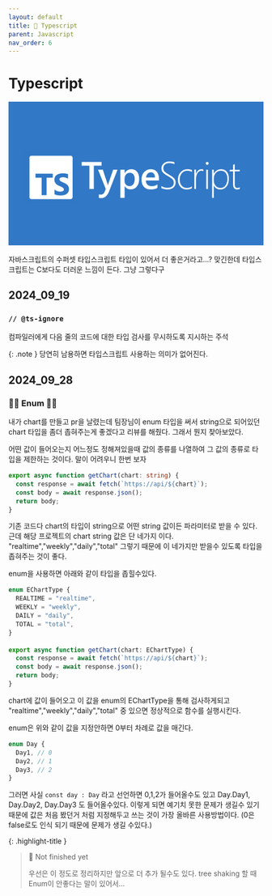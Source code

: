 ```yaml
---
layout: default
title: 📘 Typescript
parent: Javascript
nav_order: 6
---
```


# Typescript

![typescript](image-1.png)

자바스크립트의 수퍼셋 타입스크립트 타입이 있어서 더 좋은거라고...? 맞긴한데 타입스크립트는 C보다도 더러운 느낌이 든다. 그냥 그렇다구

## 2024_09_19

### `// @ts-ignore`

컴파일러에게 다음 줄의 코드에 대한 타입 검사를 무시하도록 지시하는 주석

{: .note }
당연히 남용하면 타입스크립트 사용하는 의미가 없어진다.

## 2024_09_28

### 🚧🚧 Enum 🚧🚧

내가 chart를 만들고 pr을 날렸는데 팀장님이 enum 타입을 써서 string으로 되어있던 chart 타입을 좀더 좁혀주는게 좋겠다고 리뷰를 해줬다. 그래서 뭔지 찾아보았다.

어떤 값이 들어오는지 어느정도 정해져있을때 값의 종류를 나열하여 그 값의 종류로 타입을 제한하는 것이다. 말이 어려우니 한번 보자

```ts
export async function getChart(chart: string) {
  const response = await fetch(`https://api/${chart}`);
  const body = await response.json();
  return body;
}
```

기존 코드다 chart의 타입이 string으로 어떤 string 값이든 파라미터로 받을 수 있다. 근데 해당 프로젝트의 chart string 값은 단 네가지 이다. "realtime","weekly","daily","total" 그렇기 때문에 이 네가지만 받을수 있도록 타입을 좁혀주는 것이 좋다.

enum을 사용하면 아래와 같이 타입을 좁힐수있다.

```ts
enum EChartType {
  REALTIME = "realtime",
  WEEKLY = "weekly",
  DAILY = "daily",
  TOTAL = "total",
}

export async function getChart(chart: EChartType) {
  const response = await fetch(`https://api/${chart}`);
  const body = await response.json();
  return body;
}
```

chart에 값이 들어오고 이 값을 enum의 EChartType을 통해 검사하게되고 "realtime","weekly","daily","total" 중 있으면 정상적으로 함수를 실행시킨다.

enum은 위와 같이 값을 지정안하면 0부터 차례로 값을 매긴다.

```ts
enum Day {
  Day1, // 0
  Day2, // 1
  Day3, // 2
}
```

그러면 사실 `const day : Day` 라고 선언하면 0,1,2가 들어올수도 있고 Day.Day1, Day.Day2, Day.Day3 도 들어올수있다. 이렇게 되면 예기치 못한 문제가 생길수 있기 때문에 값은 처음 봤던거 처럼 지정해두고 쓰는 것이 가장 올바른 사용방법이다. (0은 false로도 인식 되기 때문에 문제가 생길 수있다.)

{: .highlight-title }

> 🚧 Not finished yet
>
> 우선은 이 정도로 정리하지만 앞으로 더 추가 될수도 있다. tree shaking 할 때 Enum이 안좋다는 말이 있어서...
